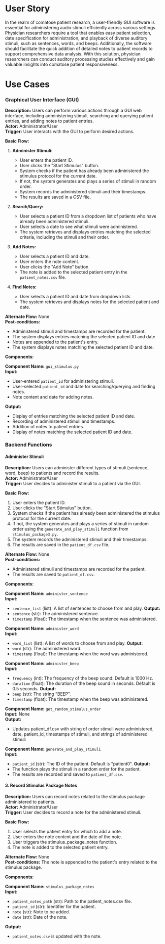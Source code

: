 # User Story
In the realm of comatose patient research, a user-friendly GUI software is essential for administering audio stimuli efficiently across various settings. Physician researchers require a tool that enables easy patient selection, date specification for administration, and playback of diverse auditory stimuli, such as sentences, words, and beeps. Additionally, the software should facilitate the quick addition of detailed notes to patient records to support comprehensive data analysis. With this solution, physician researchers can conduct auditory processing studies effectively and gain valuable insights into comatose patient responsiveness.

# Use Cases

### Graphical User Interface (GUI)

**Description:** Users can perform various actions through a GUI web interface, including administering stimuli, searching and querying patient entries, and adding notes to patient entries.  
**Actor:** Administrator/User  
**Trigger:** User interacts with the GUI to perform desired actions.

**Basic Flow:**
1. **Administer Stimuli:**
    - User enters the patient ID.
    - User clicks the "Start Stimulus" button.
    - System checks if the patient has already been administered the stimulus protocol for the current date.
    - If not, the system generates and plays a series of stimuli in random order.
    - System records the administered stimuli and their timestamps.
    - The results are saved in a CSV file.

2. **Search/Query:**
    - User selects a patient ID from a dropdown list of patients who have already been administered stimuli.
    - User selects a date to see what stimuli were administered.
    - The system retrieves and displays entries matching the selected criteria, including the stimuli and their order.

3. **Add Notes:**
    - User selects a patient ID and date.
    - User enters the note content.
    - User clicks the "Add Note" button.
    - The note is added to the selected patient entry in the `patient_notes.csv` file.

4. **Find Notes:**
    - User selects a patient ID and date from dropdown lists.
    - The system retrieves and displays notes for the selected patient and date.

**Alternate Flow:** None  
**Post-conditions:** 
- Administered stimuli and timestamps are recorded for the patient.
- The system displays entries matching the selected patient ID and date.
- Notes are appended to the patient's entry.
- The system displays notes matching the selected patient ID and date.

**Components:**

**Component Name:** `gui_stimulus.py`  
**Input:**
- User-entered `patient_id` for administering stimuli.
- User-selected `patient_id` and date for searching/querying and finding notes.
- Note content and date for adding notes.

**Output:** 
- Display of entries matching the selected patient ID and date.
- Recording of administered stimuli and timestamps.
- Addition of notes to patient entries.
- Display of notes matching the selected patient ID and date.


### Backend Functions

#### Administer Stimuli

**Description:** Users can administer different types of stimuli (sentence, word, beep) to patients and record the results.  
**Actor:** Administrator/User  
**Trigger:** User decides to administer stimuli to a patient via the GUI.

**Basic Flow:**
1. User enters the patient ID.
2. User clicks the "Start Stimulus" button.
3. System checks if the patient has already been administered the stimulus protocol for the current date.
4. If not, the system generates and plays a series of stimuli in random order using the `generate_and_play_stimuli` function from `stimulus_package3.py`.
5. The system records the administered stimuli and their timestamps.
6. The results are saved in the `patient_df.csv` file.

**Alternate Flow:** None  
**Post-conditions:** 
- Administered stimuli and timestamps are recorded for the patient.
- The results are saved to `patient_df.csv`.

**Components:**

**Component Name:** `administer_sentence`  
**Input:**
- `sentence_list` (list): A list of sentences to choose from and play.
**Output:** 
- `sentence` (str): The administered sentence.
- `timestamp` (float): The timestamp when the sentence was administered.

**Component Name:** `administer_word`  
**Input:**
- `word_list` (list): A list of words to choose from and play.
**Output:** 
- `word` (str): The administered word.
- `timestamp` (float): The timestamp when the word was administered.

**Component Name:** `administer_beep`  
**Input:**
- `frequency` (int): The frequency of the beep sound. Default is 1000 Hz.
- `duration` (float): The duration of the beep sound in seconds. Default is 0.5 seconds.
**Output:** 
- `beep` (str): The string "BEEP".
- `timestamp` (float): The timestamp when the beep was administered.

**Component Name:** `get_random_stimulus_order`  
**Input:** None  
**Output:** 
- Updates patient_df.csv with string of order stimuli were administered, date, patient_id, timestamps of stimuli, and strings of administered stimuli


**Component Name:** `generate_and_play_stimuli`  
**Input:**
- `patient_id` (str): The ID of the patient. Default is "patient0".
**Output:**
- The function plays the stimuli in a random order for the patient.
- The results are recorded and saved to `patient_df.csv`.


#### 3. Record Stimulus Package Notes

**Description:** Users can record notes related to the stimulus package administered to patients.  
**Actor:** Administrator/User  
**Trigger:** User decides to record a note for the administered stimuli.  

**Basic Flow:**
1. User selects the patient entry for which to add a note.
2. User enters the note content and the date of the note.
3. User triggers the stimulus_package_notes function.
4. The note is added to the selected patient entry.

**Alternate Flow:** None  
**Post-conditions:** The note is appended to the patient's entry related to the stimulus package.

**Components:**

**Component Name:** `stimulus_package_notes`  
**Input:**
- `patient_notes_path` (str): Path to the patient_notes.csv file.
- `patient_id` (str): Identifier for the patient.
- `note` (str): Note to be added.
- `date` (str): Date of the note.

**Output:**
- `patient_notes.csv` is updated with the note.
